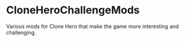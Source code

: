 # CloneHeroChallengeMods
Various mods for Clone Hero that make the game more interesting and challenging.
